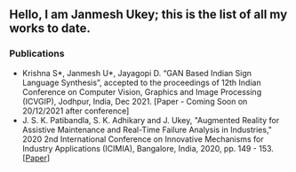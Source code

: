 ## Hello, I am Janmesh Ukey; this is the list of all my works to date.

### Publications

- Krishna S*, Janmesh U*, Jayagopi D. “GAN Based Indian Sign Language Synthesis”, accepted to the proceedings of 12th Indian Conference on Computer Vision, Graphics and Image Processing (ICVGIP), Jodhpur, India, Dec 2021. [Paper - Coming Soon on 20/12/2021 after conference]
- J. S. K. Patibandla, S. K. Adhikary and J. Ukey, "Augmented Reality for Assistive Maintenance and Real-Time Failure Analysis in Industries," 2020 2nd International Conference on Innovative Mechanisms for Industry Applications (ICIMIA), Bangalore, India, 2020, pp. 149 - 153. [[Paper](https://github.com/j-void/Publications/blob/main/10.1109%40ICIMIA48430.2020.9074846.pdf)]

